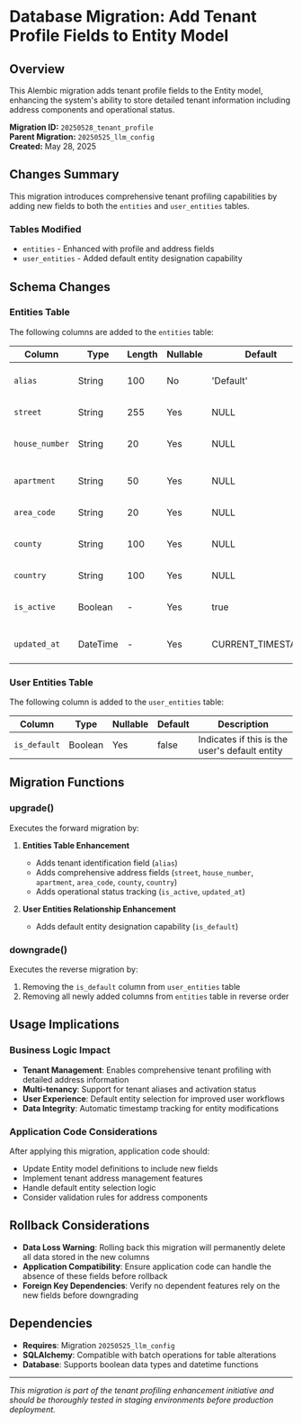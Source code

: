 <!--
This documentation was auto-generated by Claude on 2025-05-31T16-13-11.
Source file: ./src/backend/alembic/versions/20250528_add_tenant_profile_fields.py
-->

# Database Migration: Add Tenant Profile Fields to Entity Model

## Overview

This Alembic migration adds tenant profile fields to the Entity model, enhancing the system's ability to store detailed tenant information including address components and operational status.

**Migration ID:** `20250528_tenant_profile`  
**Parent Migration:** `20250525_llm_config`  
**Created:** May 28, 2025

## Changes Summary

This migration introduces comprehensive tenant profiling capabilities by adding new fields to both the `entities` and `user_entities` tables.

### Tables Modified

- `entities` - Enhanced with profile and address fields
- `user_entities` - Added default entity designation capability

## Schema Changes

### Entities Table

The following columns are added to the `entities` table:

| Column | Type | Length | Nullable | Default | Description |
|--------|------|--------|----------|---------|-------------|
| `alias` | String | 100 | No | 'Default' | Display name or alias for the entity |
| `street` | String | 255 | Yes | NULL | Street address |
| `house_number` | String | 20 | Yes | NULL | House or building number |
| `apartment` | String | 50 | Yes | NULL | Apartment, suite, or unit number |
| `area_code` | String | 20 | Yes | NULL | Postal or area code |
| `county` | String | 100 | Yes | NULL | County or administrative region |
| `country` | String | 100 | Yes | NULL | Country name |
| `is_active` | Boolean | - | Yes | true | Entity activation status |
| `updated_at` | DateTime | - | Yes | CURRENT_TIMESTAMP | Last modification timestamp |

### User Entities Table

The following column is added to the `user_entities` table:

| Column | Type | Nullable | Default | Description |
|--------|------|----------|---------|-------------|
| `is_default` | Boolean | Yes | false | Indicates if this is the user's default entity |

## Migration Functions

### upgrade()

Executes the forward migration by:

1. **Entities Table Enhancement**
   - Adds tenant identification field (`alias`)
   - Adds comprehensive address fields (`street`, `house_number`, `apartment`, `area_code`, `county`, `country`)
   - Adds operational status tracking (`is_active`, `updated_at`)

2. **User Entities Relationship Enhancement**
   - Adds default entity designation capability (`is_default`)

### downgrade()

Executes the reverse migration by:

1. Removing the `is_default` column from `user_entities` table
2. Removing all newly added columns from `entities` table in reverse order

## Usage Implications

### Business Logic Impact

- **Tenant Management**: Enables comprehensive tenant profiling with detailed address information
- **Multi-tenancy**: Support for tenant aliases and activation status
- **User Experience**: Default entity selection for improved user workflows
- **Data Integrity**: Automatic timestamp tracking for entity modifications

### Application Code Considerations

After applying this migration, application code should:

- Update Entity model definitions to include new fields
- Implement tenant address management features
- Handle default entity selection logic
- Consider validation rules for address components

## Rollback Considerations

- **Data Loss Warning**: Rolling back this migration will permanently delete all data stored in the new columns
- **Application Compatibility**: Ensure application code can handle the absence of these fields before rollback
- **Foreign Key Dependencies**: Verify no dependent features rely on the new fields before downgrading

## Dependencies

- **Requires**: Migration `20250525_llm_config`
- **SQLAlchemy**: Compatible with batch operations for table alterations
- **Database**: Supports boolean data types and datetime functions

---

*This migration is part of the tenant profiling enhancement initiative and should be thoroughly tested in staging environments before production deployment.*